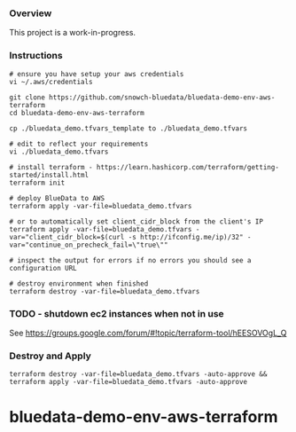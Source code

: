 ### Overview

This project is a work-in-progress.

### Instructions

<!-- language: bash -->

```
# ensure you have setup your aws credentials
vi ~/.aws/credentials

git clone https://github.com/snowch-bluedata/bluedata-demo-env-aws-terraform
cd bluedata-demo-env-aws-terraform

cp ./bluedata_demo.tfvars_template to ./bluedata_demo.tfvars

# edit to reflect your requirements
vi ./bluedata_demo.tfvars 

# install terraform - https://learn.hashicorp.com/terraform/getting-started/install.html
terraform init

# deploy BlueData to AWS
terraform apply -var-file=bluedata_demo.tfvars

# or to automatically set client_cidr_block from the client's IP
terraform apply -var-file=bluedata_demo.tfvars -var="client_cidr_block=$(curl -s http://ifconfig.me/ip)/32" -var="continue_on_precheck_fail=\"true\""

# inspect the output for errors if no errors you should see a configuration URL

# destroy environment when finished
terraform destroy -var-file=bluedata_demo.tfvars
```

### TODO - shutdown ec2 instances when not in use

See https://groups.google.com/forum/#!topic/terraform-tool/hEESOVOgL_Q

### Destroy and Apply

```
terraform destroy -var-file=bluedata_demo.tfvars -auto-approve && terraform apply -var-file=bluedata_demo.tfvars -auto-approve
```
# bluedata-demo-env-aws-terraform
